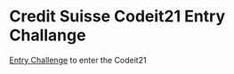 # Credit Suisse Codeit21 Entry Challange

[Entry Challenge](https://drive.google.com/file/d/1XW6cXF5rd4eUeIb_-H6hJbQhJcjzgDg4/view) to enter the Codeit21
